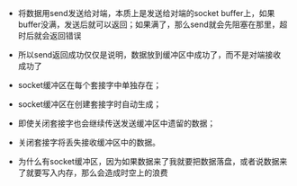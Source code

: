 - 将数据用send发送给对端，本质上是发送给对端的socket buffer上，如果buffer没满，发送后就可以返回；如果满了，那么send就会先阻塞在那里，超时后就会返回错误
- 所以send返回成功仅仅是说明，数据放到缓冲区中成功了，而不是对端接收成功了



- socket缓冲区在每个套接字中单独存在；
- socket缓冲区在创建套接字时自动生成；
- 即使关闭套接字也会继续传送发送缓冲区中遗留的数据；
- 关闭套接字将丢失接收缓冲区中的数据。



- 为什么有socket缓冲区，因为如果数据来了我就要把数据落盘，或者说数据来了就要写入内存，那么会造成时空上的浪费